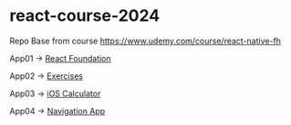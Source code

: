 # react-course-2024

Repo Base from course https://www.udemy.com/course/react-native-fh

App01 -> [React Foundation](https://github.com/mcezzare/react-course-2024)

App02 -> [Exercises](https://github.com/mcezzare/react-course-2024-02)

App03 -> [iOS Calculator](https://github.com/mcezzare/mcezzare-react-course-2024-03)

App04 -> [Navigation App](https://github.com/mcezzare/react-course-2024-04)